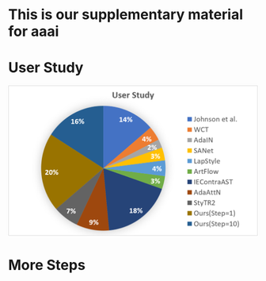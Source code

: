 # This is our supplementary material for aaai

# User Study
![User Study](./user_study.png)

# More Steps

